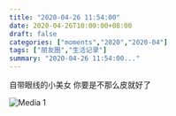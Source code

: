 ```yaml
---
title: "2020-04-26 11:54:00"
date: 2020-04-26T10:00:00+08:00
draft: false
categories: ["moments","2020","2020-04"]
tags: ["朋友圈","生活记录"]
summary: "2020-04-26 11:54:00..."
---
```


自带眼线的小美女
你要是不那么皮就好了

![Media 1](/Moments/photos/2020-04-26/202004261154000.jpg)

